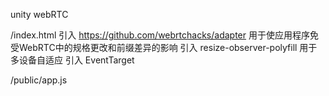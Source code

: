 unity webRTC

/index.html
引入 https://github.com/webrtchacks/adapter 用于使应用程序免受WebRTC中的规格更改和前缀差异的影响
引入 resize-observer-polyfill 用于多设备自适应
引入 EventTarget

/public/app.js
